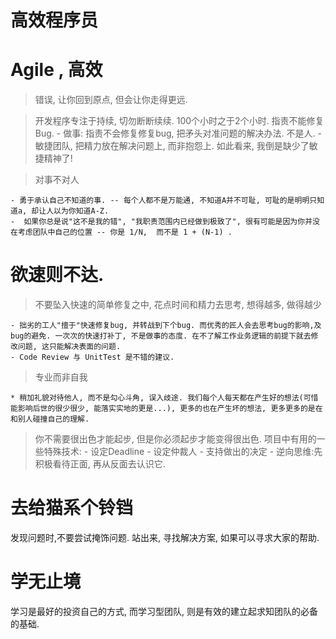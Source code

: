 # 高效程序员



# Agile , 高效


> 错误, 让你回到原点, 但会让你走得更远.

> 开发程序专注于持续, 切勿断断续续.  100个小时之于2个小时.
> 指责不能修复Bug.
	- 做事: 指责不会修复修复bug,  把矛头对准问题的解决办法. 不是人.
	- 敏捷团队, 把精力放在解决问题上, 而非抱怨上. 如此看来, 我倒是缺少了敏捷精神了! 

> 对事不对人

    - 勇于承认自己不知道的事. -- 每个人都不是万能通, 不知道A并不可耻, 可耻的是明明只知道a, 却让人以为你知道A-Z. 
    -  如果你总是说"这不是我的错", "我职责范围内已经做到极致了", 很有可能是因为你并没在考虑团队中自己的位置 -- 你是 1/N,  而不是 1 + (N-1) . 
    
    
   

# 欲速则不达.

> 不要坠入快速的简单修复之中, 花点时间和精力去思考, 想得越多, 做得越少
	
	- 拙劣的工人"擅于"快速修复bug, 并转战到下个bug. 而优秀的匠人会去思考bug的影响,及bug的避免. 一次次的快速打补丁, 不是做事的态度. 在不了解工作业务逻辑的前提下就去修改问题, 这只能解决表面的问题.
	- Code Review 与 UnitTest 是不错的建议. 
	
	
> 专业而非自我
	
	* 稍加礼貌对待他人, 而不是勾心斗角, 误入歧途. 我们每个人每天都在产生好的想法(可惜能影响后世的很少很少, 能落实实地的更是...), 更多的也在产生坏的想法, 更多更多的是在和别人碰撞自己的理解.  
	
> 你不需要很出色才能起步, 但是你必须起步才能变得很出色.
项目中有用的一些特殊技术: 
	- 设定Deadline
	- 设定仲裁人
	- 支持做出的决定
	- 逆向思维:先积极看待正面, 再从反面去认识它. 
	
# 去给猫系个铃铛

发现问题时,不要尝试掩饰问题. 站出来, 寻找解决方案, 如果可以寻求大家的帮助. 
	
	
# 学无止境

学习是最好的投资自己的方式, 而学习型团队, 则是有效的建立起求知团队的必备的基础. 	



